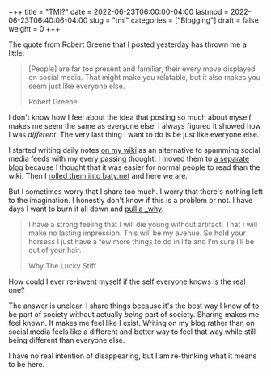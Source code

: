 +++
title = "TMI?"
date = 2022-06-23T06:00:00-04:00
lastmod = 2022-06-23T06:40:06-04:00
slug = "tmi"
categories = ["Blogging"]
draft = false
weight = 0
+++

The quote from Robert Greene that I posted yesterday has thrown me a little:

> [People] are far too present and familiar, their every move displayed on social media. That might make you relatable, but it also makes you seem just like everyone else.
>
> Robert Greene

I don't know how I feel about the idea that posting so much about myself makes me seem the same as everyone else. I always figured it showed how I was _different_. The very last thing I want to do is be just like everyone else.

I started writing daily notes [on my wiki](https://wiki.baty.net) as an alternative to spamming social media feeds with my every passing thought. I moved them to [a separate blog](https://daily.baty.net) because I thought that it was easier for normal people to read than the wiki. Then I [rolled them into baty.net](/daily/) and here we are.

But I sometimes worry that I share too much. I worry that there's nothing left to the imagination. I honestly don't know if this is a problem or not. I have days I want to burn it all down and [pull a \_why](https://www.slate.com/articles/technology/technology/2012/03/ruby_ruby_on_rails_and__why_the_disappearance_of_one_of_the_world_s_most_beloved_computer_programmers_.html).

> I have a strong feeling that I will die young without artifact. That I will make no lasting impression. This will be my avenue. So hold your horsess I just have a few more things to do in life and I’m sure I’ll be out of your hair.
>
> Why The Lucky Stiff

How could I ever re-invent myself if the self everyone knows is the real one?

The answer is unclear. I share things because it's the best way I know of to be part of society without actually _being_ part of society. Sharing makes me feel known. It makes me feel like I exist. Writing on my blog rather than on social media feels like a different and better way to feel that way while still being different than everyone else.

I have no real intention of disappearing, but I am re-thinking what it means to be here.

[//]: # "Exported with love from a post written in Org mode"
[//]: # "- https://github.com/kaushalmodi/ox-hugo"
